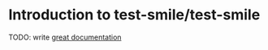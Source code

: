 # Introduction to test-smile/test-smile

TODO: write [great documentation](http://jacobian.org/writing/what-to-write/)
